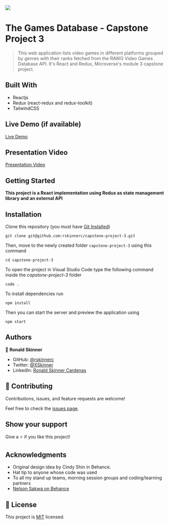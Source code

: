 ![](https://img.shields.io/badge/Microverse-blueviolet)

# The Games Database - Capstone Project 3

> This web application lists video games in different platforms grouped by genres with their ranks fetched from the RAWG Video Games Database API. It's React and Redux, Microverse's module 3 capstone project.

## Built With

- Reactjs
- Redux (react-redux and redux-toolkit)
- TailwindCSS

## Live Demo (if available)

[Live Demo](https://games-db.micro.rskinner.cyou)

## Presentation Video

[Presentation Video](https://streamyard.com/tv7rz58gq8nc)

## Getting Started

**This project is a React implementation using Redux as state management library and an external API**

## Installation

Clone this repository (you must have [Git Installed](https://github.com/git-guides/install-git))

`git clone git@github.com:rskinnerc/capstone-project-3.git`

Then, move to the newly created folder `capstone-project-3` using this command

`cd capstone-project-3`

To open the project in Visual Studio Code type the following command inside the _capstone-project-3_ folder

`code .`

To install dependencies run

`npm install`

Then you can start the server and preview the application using

`npm start`

## Authors

👤 **Ronald Skinner**

- GitHub: [@rskinnerc](https://github.com/rskinnerc)
- Twitter: [@XSkinner](https://twitter.com/XSkinner)
- LinkedIn: [Ronald Skinner Cardenas](https://www.linkedin.com/in/rskinnerc/)

## 🤝 Contributing

Contributions, issues, and feature requests are welcome!

Feel free to check the [issues page](../../issues/).

## Show your support

Give a ⭐️ if you like this project!

## Acknowledgments

- Original design idea by Cindy Shin in Behance.
- Hat tip to anyone whose code was used
- To all my stand up teams, morning session groups and coding/learning partners
- [Nelson Sakwa on Behance](https://www.behance.net/sakwadesignstudio)

## 📝 License

This project is [MIT](./MIT.md) licensed.